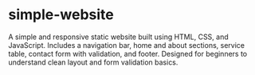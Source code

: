 # simple-website
A simple and responsive static website built using HTML, CSS, and JavaScript. Includes a navigation bar, home and about sections, service table, contact form with validation, and footer. Designed for beginners to understand clean layout and form validation basics.
